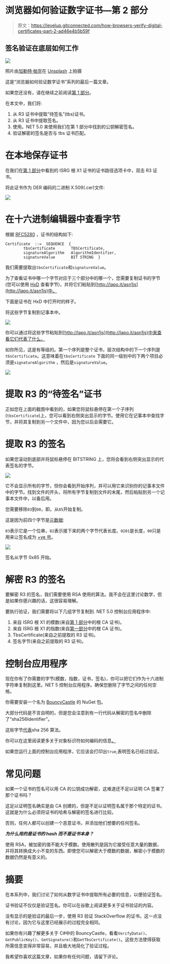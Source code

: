 # 浏览器如何验证数字证书—第 2 部分

> 原文：<https://levelup.gitconnected.com/how-browsers-verify-digital-certificates-part-2-ad46e4b5b59f>

## 签名验证在底层如何工作

![](img/5a3085d55e589ff3a5668cef267c4fbe.png)

照片由[加勒特·帕克](https://unsplash.com/@garrettpsystems)在 [Unsplash](https://unsplash.com/photos/DlkF4-dbCOU) 上拍摄

这是“浏览器如何验证数字证书”系列的最后一篇文章。

如果您还没有，请在继续之前阅读[第 1 部分](https://davidklempfner.medium.com/how-browsers-verify-digital-certificates-part-1-26ee57a6e712)。

在本文中，我们将:

1.  从 R3 证书中提取“待签名”(tbs)证书。
2.  从 R3 证书中提取签名。
3.  使用。NET 5.0 来使用我们在第 1 部分中找到的公钥解密签名。
4.  验证解密的签名是否与 tbs 证书匹配。

# 在本地保存证书

在我们在[第 1 部分](https://davidklempfner.medium.com/how-browsers-verify-digital-certificates-part-1-26ee57a6e712)中看到的 ISRG 根 X1 证书的证书路径选项卡中，双击 R3 证书。

将此证书作为 DER 编码的二进制 X.509(.cer)文件:

![](img/46b9b6fb2a0db2dc9db8fbd158970798.png)

# 在十六进制编辑器中查看字节

根据 [RFC5280](https://www.rfc-editor.org/rfc/rfc5280#section-4.1) ，证书的结构如下:

```
Certificate  ::=  SEQUENCE  {
        tbsCertificate       TBSCertificate,
        signatureAlgorithm   AlgorithmIdentifier,
        signatureValue       BIT STRING  }
```

我们需要提取出`tbsCertificate`和`signatureValue`。

为了查看证书中哪一个字节对应于三个部分中的哪一个，您需要复制证书的字节(您可以使用 [HxD](https://mh-nexus.de/en/hxd/) 查看字节)，并将它们粘贴到[http://lapo.it/asn1js](http://lapo.it/asn1js)中。

下面是证书在 HxD 中打开时的样子。

将这些字节复制到记事本中。

![](img/e510e1a7b1c8472ceedaed598b402c81.png)

你可以通过将这些字节粘贴到[http://lapo.it/asn1js](http://lapo.it/asn1js)中来查看它们代表了什么。

如你所见，这是有等级的。第一个序列是整个证书，层次结构中的下一个序列是`tbsCertificate`。这意味着在`tbsCertificate` 下面的同一级别中的下两个项目必须是`signatureAlgorithm` ，然后是`signatureValue`。

![](img/3c438ea7c8bb5a96077c20211f93836b.png)

# 提取 R3 的“待签名”证书

正如您在上面的截图中看到的，如果您将鼠标悬停在第一个子序列(`tbsCertificate`)上，您可以看到右侧突出显示的字节。使用它在记事本中查找字节，并将其复制到另一个文件中，因为您以后会需要它。

# 提取 R3 的签名

如果您滚动到底部并将鼠标悬停在 BITSTRING 上，您将会看到右侧突出显示的代表签名的字节。

![](img/1f2d878fd6288ff3442ddc52e05b404a.png)

它不会显示所有的字节，但你会看到开始序列，并可以用它来识别你的记事本文件中的字节。找到文件的开头，将所有字节复制到文件的末尾，然后粘贴到另一个记事本文件中，以备后用。

您需要移除`03`到`00`，即。从`85`开始复制。

这是因为前四个字节是[元数据](https://letsencrypt.org/docs/a-warm-welcome-to-asn1-and-der/):

`03`表示它是一个位串，`82`表示接下来的两个字节代表长度。`0201`是长度，`00`只是用来让签名成为 [+ve 号](https://medium.com/gitconnected/what-is-the-2s-complement-d185800bcdab)。

![](img/ee6a4b3bbf2a7b45d9198f7a44ab3263.png)

签名从字节 0x85 开始。

# 解密 R3 的签名

要解密 R3 的签名，我们需要使用 RSA 使用的算法。我不会在这里讨论数学，但是如果你感兴趣的话，这很容易理解。

要执行验证，我们需要将以下几组字节复制到. NET 5.0 控制台应用程序中:

1.  来自 ISRG 根 X1 的模数(来自[第 1 部分](https://davidklempfner.medium.com/how-browsers-verify-digital-certificates-part-1-26ee57a6e712)中的根 CA 证书)。
2.  来自 ISRG 根 X1 的指数(来自[第一部分](https://davidklempfner.medium.com/how-browsers-verify-digital-certificates-part-1-26ee57a6e712)中的根 CA 证书)。
3.  TbsCertificate(来自之前提取的 R3 证书)。
4.  签名字节(来自之前提取的 R3 证书)。

# 控制台应用程序

现在你有了你需要的字节(模数，指数，证书，签名)，你可以把它们作为十六进制字符串复制到这里。NET 5 控制台应用程序。确保您删除了字节之间的任何空格。

你需要安装一个名为 [BouncyCastle](https://www.bouncycastle.org/csharp/index.html) 的 NuGet 包。

大部分代码是不言自明的，但是您会注意到有一行代码从解密的签名中删除了“sha256Identifier”。

这些字节[代表](https://www.rfc-editor.org/rfc/rfc3447#page-43)sha 256 算法。

你可以在这里阅读更多关于对象标识符如何编码的信息[。](https://docs.microsoft.com/en-us/windows/win32/seccertenroll/about-object-identifier)

如果您运行上面的控制台应用程序，它应该会打印出`true`,表明签名已经过验证。

# 常见问题

如果一个证书的签名可以用 CA 的公钥成功解密，这难道还不足以证明 CA 签署了那个证书吗？

这足以证明签名确实是由 CA 创建的，但是不足以证明签名属于那个特定的证书。这就是为什么必须将证书的哈希与解密的签名进行比较。

否则，任何人都可以创建一个恶意证书，并添加他们想要的任何签名。

***为什么用的是证书的 hash 而不是证书本身？***

使用 RSA，被加密的值不能大于模数。使用散列是因为它接受任意大量的数据，并将其转换成大小不变的东西。即使您可以解密大于模数的数据，解密小于模数的数据仍然是有意义的。

# 摘要

在本系列中，我们讨论了如何从数字证书中提取所有必要的信息，以便验证签名。

证书验证不仅仅是验证签名。你可以在谷歌上阅读更多关于证书验证的内容。

没有显示的是验证的最后一步，使用 R3 验证 StackOverflow 的证书。这一点没有讨论，因为它与这里已经展示的过程完全相同。

如果你有兴趣了解更多关于 C#中的 BouncyCastle，看看`VerifyData()`、`GetPublicKey()`、`GetSignature()`和`GetTbsCertificate()`。这些方法使得获取所需信息变得非常容易，并且极大地简化了验证过程。

我希望你喜欢这篇文章，如果你有任何问题，请留下评论。